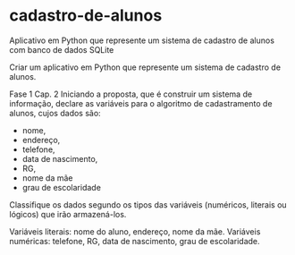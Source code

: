 # cadastro-de-alunos
Aplicativo em Python que represente um sistema de cadastro de alunos com banco de dados SQLite

Criar um aplicativo em Python que represente um sistema de cadastro de alunos.

Fase 1 Cap. 2
Iniciando a proposta, que é construir um sistema de informação, declare as variáveis para o algoritmo de cadastramento de alunos, cujos dados são:

- nome,
- endereço,
- telefone,
- data de nascimento,
- RG,
- nome da mãe
- grau de escolaridade

Classifique os dados segundo os tipos das variáveis (numéricos, literais ou lógicos) que irão armazená-los.

Variáveis literais: nome do aluno, endereço, nome da mãe.
Variáveis numéricas: telefone, RG, data de nascimento, grau de escolaridade.
